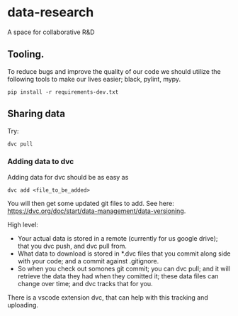 # data-research
A space for collaborative R&D

## Tooling.

To reduce bugs and improve the quality of our code we should utilize the following tools to make our lives easier; black, pylint, mypy.

```
pip install -r requirements-dev.txt
```

## Sharing data

Try:

```
dvc pull
```
### Adding data to dvc

Adding data for dvc should be as easy as 
```
dvc add <file_to_be_added>
```
You will then get some updated git files to add. See here: https://dvc.org/doc/start/data-management/data-versioning. 

High level:

* Your actual data is stored in a remote (currently for us google drive); that you dvc push, and dvc pull from. 
* What data to download is stored in *.dvc files that you commit along side with your code; and a commit against .gitignore.
* So when you check out somones git commit; you can dvc pull; and it will retrieve the data they had when they comitted it; these data files can change over time; and dvc tracks that for you.  

There is a vscode extension dvc, that can help with this tracking and uploading. 